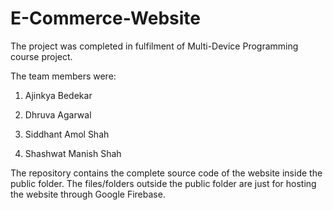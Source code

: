 # E-Commerce-Website

The project was completed in fulfilment of Multi-Device Programming course project.

The team members were:

1. Ajinkya Bedekar

2. Dhruva Agarwal

3. Siddhant Amol Shah

4. Shashwat Manish Shah

The repository contains the complete source code of the website inside the public folder. The files/folders outside the public folder are just for hosting the website through Google Firebase.